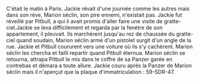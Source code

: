 C'était le matin à Paris. Jackie révait d'une journée comme les autres mais dans son réve, Marion séclin, son pire ennemi, n'existait pas. Jackie fut réveillé par Pitbull, a qui il avait promis d'aller faire une visite de gratte-ciel.Jackie se leva difficilement et regarda par la fenétre de son appartement, il pleuvait. Ils marchèrent jusqu'au rez de chaussée du gratte-ciel quand soudain, Marion séclin armé d'un pistolet surgit d'un angle de la rue. Jackie et Pitbull coururent vers une voiture où ils s'y cachèrent. Marion séclin les chercha et failli repartir quand Pitbull éternua. Marion séclin se retourna, attrapa Pitbull le mis dans le coffre de sa Panzer garée en contrebas et démara a toute allure. Jackie couru aprés la Panzer de Marion séclin mais il n'aperçut que la plaque d'immatriculation : 59-SDR-47. 